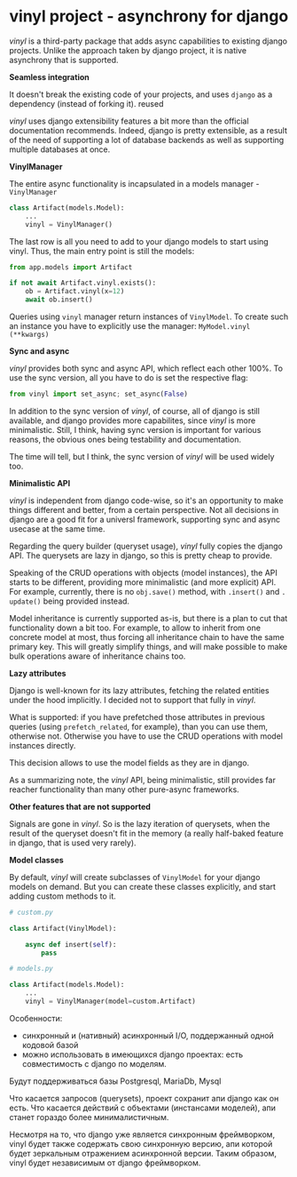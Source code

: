 # vinyl project - asynchrony for django

*vinyl* is a third-party package that adds async capabilities to existing 
django projects. Unlike the approach taken by django project, it is native 
asynchrony that is supported.

**Seamless integration**

It doesn't break the existing code of your projects, and uses `django` as a 
dependency (instead of forking it). reused

*vinyl* uses django extensibility features a bit more than the official documentation recommends.
Indeed, django is pretty 
extensible, as a result of the need of supporting a lot of database 
backends as well as supporting multiple databases at once.

**VinylManager**

The entire async functionality is incapsulated in a models manager - 
`VinylManager`

```python
class Artifact(models.Model):
    ...
    vinyl = VinylManager()
```

The last row is all you need to add to your django models to start using vinyl.
Thus, the main entry point is still the models:

```python
from app.models import Artifact

if not await Artifact.vinyl.exists():
    ob = Artifact.vinyl(x=12)
    await ob.insert()
```

Queries using `vinyl` manager return instances of `VinylModel`. To create 
such an instance you have to explicitly use the manager: `MyModel.vinyl
(**kwargs)`

**Sync and async**

*vinyl* provides both sync and async API, which reflect each other 100%. To 
use the sync version, all you have to do is set the respective flag:

```python
from vinyl import set_async; set_async(False)
```

In addition to the sync version of *vinyl*, of course, all of django is 
still available, and django provides more capabilites, since *vinyl* is more 
minimalistic. Still, I think, having sync version is important for various 
reasons, the obvious ones being testability and documentation.

The time will tell, but I think, the sync version of *vinyl* will be used 
widely too.

**Minimalistic API**

*vinyl* is independent from django code-wise, so it's an opportunity to 
make things different and better, from a certain perspective. Not all 
decisions in django are a good fit for a universl framework, supporting sync 
and async usecase at the same time.

Regarding the query builder (queryset usage), *vinyl* fully copies the 
django API. The querysets are lazy in django, so this is pretty cheap to 
provide.

Speaking of the CRUD operations with objects (model instances), the API 
starts to be different, providing more minimalistic (and more explicit) API. 
For example, currently, there is no `obj.save()` method, with `.insert()` and `.
update()` being provided instead.

Model inheritance is currently supported as-is, but there is a plan to cut 
that functionality down a bit too. For example, to allow to inherit from one 
concrete model at most, thus forcing all inheritance chain to have the same 
primary key. This will greatly simplify things, and will make possible to 
make bulk operations aware of inheritance chains too.

**Lazy attributes**

Django is well-known for its lazy attributes, fetching the related entities 
under the hood implicitly. I decided not to support that fully in *vinyl*.

What is supported: if you have prefetched those attributes in previous 
queries (using `prefetch_related`, for example), than you can use them, 
otherwise not. Otherwise you have to use the CRUD operations with model 
instances directly.

This decision allows to use the model fields as they are in django.

As a summarizing note, the *vinyl* API, being minimalistic, still provides far 
reacher functionality than many other pure-async frameworks.

**Other features that are not supported**

Signals are gone in *vinyl*. So is the lazy iteration of querysets, when the 
result of the queryset doesn't fit in the memory (a really half-baked 
feature in django, that is used very rarely).

**Model classes**

By default, *vinyl* will create subclasses of `VinylModel` for your django 
models on demand. But you can create these classes explicitly, and start 
adding custom methods to it.

```python
# custom.py

class Artifact(VinylModel):

    async def insert(self):
        pass

# models.py

class Artifact(models.Model):
    ...
    vinyl = VinylManager(model=custom.Artifact)
```

Особенности:

- синхронный и (нативный) асинхронный I/O, поддержанный одной кодовой базой
- можно использовать в имеющихся django проектах: есть совместимость с 
  django по 
  моделям.

Будут поддерживаться базы Postgresql, MariaDb, Mysql

Что касается запросов (querysets), проект сохранит апи django как он есть. 
  Что касается действий с объектами (инстансами моделей), апи станет гораздо 
  более минималистичным.

Несмотря на то, что django уже является синхронным 
фреймворком, vinyl будет также содержать свою синхронную версию, апи которой 
будет зеркальным отражением асинхронной версии. Таким образом, vinyl 
будет независимым от django фреймворком.
